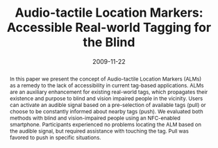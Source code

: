 ---
abstract: In this paper we present the concept of Audio-tactile Location Markers (ALMs)
  as a remedy to the lack of accessibility in current tag-based applications. ALMs
  are an auxiliary enhancement for existing real-world tags, which propagates their
  existence and purpose to blind and vision impaired people in the vicinity. Users
  can activate an audible signal based on a pre-selection of available tags (pull)
  or choose to be constantly informed about nearby tags (push). We evaluated both
  methods with blind and vision-impaired people using an NFC-enabled smartphone. Participants
  experienced no problems locating the ALM based on the audible signal, but required
  assistance with touching the tag. Pull was favored to push in specific situations.
authors:
- Richard Schlögl
- Martin Tomitsch
- Christoph Wimmer
- Thomas Grechenig
- Karin Kappel
date: '2009-11-22'
featured: false
links:
- name: Publik
  url: https://publik.tuwien.ac.at/showentry.php?ID=183633&lang=2
publication_types:
- '1'
publishDate: '2009-11-22'
title: 'Audio-tactile Location Markers: Accessible Real-world Tagging for the Blind'
url_pdf: ''
---